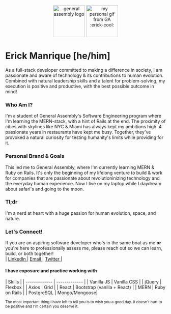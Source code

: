 <div align="center">
<img src="https://github.com/yeezick/home.io/blob/main/images/ga-logo.png?raw=true" alt="general assembly logo" width="100px" height="100px"/>
  <img src="https://raw.githubusercontent.com/yeezick/iNetwork/main/src/images/erick-cool.gif" alt="my personal gif from GA :erick-cool:" width="100px" height="100px"/>
  </div>
  
# Erick Manrique [he/him]

As a full-stack developer committed to making a difference in society, I am passionate and aware of technology & its contributions to human evolution. Combined with natural leadership skills and a talent for problem-solving, my execution is positive and productive, with the best possible outcome in mind!

### Who Am I?
I'm a student of General Assembly's Software Engineering program where I'm learning the MERN-stack, with a hint of Rails at the end. The proximity of cities with skylines like NYC & Miami has always kept my ambitions high. 4 passionate years in restaurants have kept me busy. Together, they've provoked a natural curiosity for testing humanity's limits while providing for it.
<br/> 
### Personal Brand & Goals
This led me to General Assembly, where I'm currently learning MERN & Ruby on Rails. It's only the beginning of my lifelong venture to build & work for companies that are passionate about revolutioninizing technology and the everyday human experience. Now I live on my laptop while I daydream about safari's and going to the moon.
  <br/>
  
  ### Tl;dr
  I'm a nerd at heart with a huge passion for human evolution, space, and nature.
  
  ### Let's Connect!

  If you are an aspiring software developer who's in the same boat as me <b> or </b> you're here to professionally assess me, please reach out so we can learn, build, or both together! <br/>
| <a href="https://www.linkedin.com/in/erick-manrique/"> LinkedIn </a>  | <a href='mailto:ramerick5@gmail.com?subject=Nice%20Webpage'> Email </a>  | <a href='https://twitter.com/erckmun'> Twitter </a>  |
  
   #### I have exposure and practice working with 
| Skills |
| ------------- | ------------- |
| Vanilla JS  | Vanilla CSS  |
| jQuery  | Flexbox  |
| Axios  | Grid |
| React  | Bootstrap (vanilla + React) |
| MERN  | Ruby on Rails |
| PostgreSQL  | Mongo/Mongoose|


 <small> The most important thing I have left to tell you is to wish you a good day. It doesn't hurt to be positive and I'm certain you deserve it.  </small>

